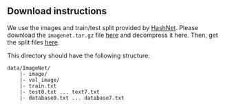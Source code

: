 ## Download instructions

We use the images and train/test split provided by [HashNet](http://github.com/thuml/HashNet).
Please download the `imagenet.tar.gz` file [here](https://drive.google.com/drive/folders/0B7IzDz-4yH_HOXdoaDU4dk40RFE) 
and decompress it here.
Then, get the split files [here](https://github.com/thuml/HashNet/tree/master/caffe/data/imagenet).

This directory should have the following structure:
```
data/ImageNet/
	|- image/
	|- val_image/
	|- train.txt
	|- test0.txt ... text7.txt
	|- database0.txt ... database7.txt
```
